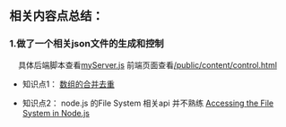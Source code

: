 ## 相关内容点总结：

### 1.做了一个相关json文件的生成和控制
&nbsp;&nbsp;&nbsp;&nbsp;具体后端脚本查看[myServer.js](https://github.com/AnnVoV/myGraduationDesign/blob/develop1/myServer.js) 前端页面查看[/public/content/control.html](https://github.com/AnnVoV/myGraduationDesign/blob/develop1/public/content/control.html)

* 知识点1： [数组的合并去重](http://annvov.github.io/arrayConcat.html)

* 知识点2： node.js 的File System 相关api 并不熟练 [Accessing the File System in Node.js](http://www.sitepoint.com/accessing-the-file-system-in-node-js/)




